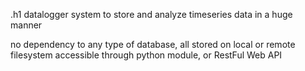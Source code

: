 .h1 datalogger
system to store and analyze timeseries data in a huge manner

no dependency to any type of database, all stored on local or remote filesystem
accessible through python module, or RestFul Web API


